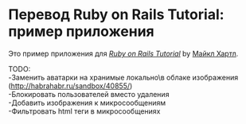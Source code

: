 # Перевод Ruby on Rails Tutorial: пример приложения

Это пример приложения для
[*Ruby on Rails Tutorial*](http://railstutorial.org/)
by [Майкл Хартл](http://michaelhartl.com/).


TODO:<br>
-Заменить аватарки на хранимые локально\в облаке изображения (http://habrahabr.ru/sandbox/40855/)<br>
-Блокировать пользователей вместо удаления<br>
-Добавить изображения к микросообщениям<br>
-Фильтровать html теги в микросообщениях<br>